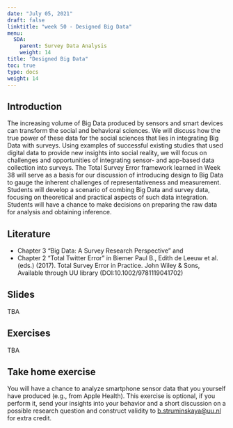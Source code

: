 ```yaml
---
date: "July 05, 2021"
draft: false
linktitle: "week 50 - Designed Big Data"
menu:
  SDA:
    parent: Survey Data Analysis
    weight: 14
title: "Designed Big Data"
toc: true
type: docs
weight: 14
---
```


## Introduction

The increasing volume of Big Data produced by sensors and smart devices can transform the social and behavioral sciences. We will discuss how the true power of these data for the social sciences that lies in integrating Big Data with surveys. Using examples of successful existing studies that used digital data to provide new insights into social reality, we will focus on challenges and opportunities of integrating sensor- and app-based data collection into surveys. The Total Survey Error framework learned in Week 38 will serve as a basis for our discussion of introducing design to Big Data to gauge the inherent challenges of representativeness and measurement. Students will develop a scenario of combing Big Data and survey data, focusing on theoretical and practical aspects of such data integration. Students will have a chance to make decisions on preparing the raw data for analysis and obtaining inference.

## Literature


- Chapter 3 “Big Data: A Survey Research Perspective” and
- Chapter 2 “Total Twitter Error” in Biemer Paul B., Edith de Leeuw et al. (eds.) (2017). Total Survey Error in Practice. John Wiley & Sons, Available through UU library (DOI:10.1002/9781119041702)


## Slides

TBA

## Exercises

TBA

## Take home exercise

You will have a chance to analyze smartphone sensor data that you yourself have produced (e.g., from Apple Health). This exercise is optional, if you perform it, send your insights into your behavior and a short discussion on a possible research question and construct validity to b.struminskaya@uu.nl for extra credit.


